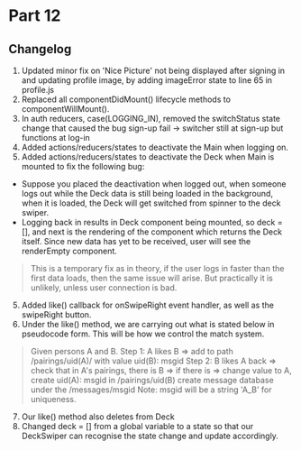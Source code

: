 # Part 12
## Changelog
1. Updated minor fix on 'Nice Picture' not being displayed after signing in and updating profile image, by adding imageError state to line 65 in profile.js
2. Replaced all componentDidMount() lifecycle methods to componentWillMount(). 
3. In auth reducers, case(LOGGING_IN), removed the switchStatus state change that caused the bug sign-up fail -> switcher still at sign-up but functions at log-in
4. Added actions/reducers/states to deactivate the Main when logging on. 
5. Added actions/reducers/states to deactivate the Deck when Main is mounted to fix the following bug:
- Suppose you placed the deactivation when logged out, when someone logs out while the Deck data is still being loaded in the background, when it is loaded, the Deck will get switched from spinner to the deck swiper.
- Logging back in results in Deck component being mounted, so deck = [], and next is the rendering of the component which returns the Deck itself. Since new data has yet to be received, user will see the renderEmpty component.
> This is a temporary fix as in theory, if the user logs in faster than the first data loads, then the same issue will arise. But practically it is unlikely, unless user connection is bad.
5. Added like() callback for onSwipeRight event handler, as well as the swipeRight button.
6. Under the like() method, we are carrying out what is stated below in pseudocode form. This will be how we control the match system. 
>Given persons A and B.
>Step 1: A likes B => add to path /pairings/uid(A)/ with value uid(B): msgid
>Step 2: B likes A back => check that in A's pairings, there is B => if there is => change value to A, create uid(A): msgid in /pairings/uid(B) create message database under the /messages/msgid
>Note: msgid will be a string 'A_B' for uniqueness.
7. Our like() method also deletes from Deck
8. Changed deck = [] from a global variable to a state so that our DeckSwiper can recognise the state change and update accordingly. 